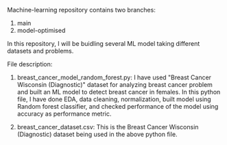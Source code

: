 Machine-learning repository contains two branches:
1. main
2. model-optimised

In this repository, I will be buidling several ML model taking different datasets and problems.

File description:
1. breast_cancer_model_random_forest.py: I have used "Breast Cancer Wisconsin (Diagnostic)" dataset for analyzing breast cancer problem and built an ML model 
to detect breast cancer in females. In this python file, I have done EDA, data cleaning, normalization, built model using Random forest classifier, and checked 
performance of the model using accuracy as performance metric.

2. breast_cancer_dataset.csv: This is the Breast Cancer Wisconsin (Diagnostic) dataset being used in the above python file.
